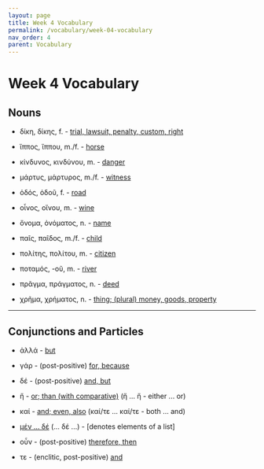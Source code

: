 ```yaml
---
layout: page
title: Week 4 Vocabulary
permalink: /vocabulary/week-04-vocabulary
nav_order: 4
parent: Vocabulary
---
```


# Week 4 Vocabulary

## Nouns

* δίκη, δίκης, f. - [trial, lawsuit, penalty, custom, right](https://logeion.uchicago.edu/δίκη)

* ἵππος, ἵππου, m./f. - [horse](https://logeion.uchicago.edu/ἵππος)

* κίνδυνος, κινδύνου, m. - [danger](https://logeion.uchicago.edu/κίνδυνος)

* μάρτυς, μάρτυρος, m./f. - [witness](https://logeion.uchicago.edu/μάρτυς)

* ὁδός, ὁδοῦ, f. - [road](https://logeion.uchicago.edu/ὁδός)

* οἶνος, οἴνου, m. - [wine](https://logeion.uchicago.edu/οἶνος)

* ὄνομα, ὀνόματος, n. - [name](https://logeion.uchicago.edu/ὄνομα)

* παῖς, παῖδος, m./f. - [child](https://logeion.uchicago.edu/παῖς)

* πολίτης, πολίτου, m. - [citizen](https://logeion.uchicago.edu/πολίτης)

* ποταμός, -οῦ, m. - [river](https://logeion.uchicago.edu/ποταμός)

* πρᾶγμα, πράγματος, n. - [deed](https://logeion.uchicago.edu/πρᾶγμα)

* χρῆμα, χρήματος, n. - [thing; (plural) money, goods, property](https://logeion.uchicago.edu/χρῆμα)

***

## Conjunctions and Particles

* ἀλλά - [but](https://logeion.uchicago.edu/ἀλλά)

* γάρ - (post-positive) [for, because](https://logeion.uchicago.edu/γάρ)

* δέ - (post-positive) [and, but](https://logeion.uchicago.edu/δέ)

* ἤ - [or; than (with comparative)](https://logeion.uchicago.edu/ἤ) (ἤ ... ἤ - either ... or)

* καί - [and; even, also](https://logeion.uchicago.edu/καί) (καί/τε ... καί/τε - both ... and)

* [μέν ... δέ](https://logeion.uchicago.edu/μέν) (... δέ ...) - [denotes elements of a list]

* οὖν - (post-positive) [therefore, then](https://logeion.uchicago.edu/οὖν)

* τε - (enclitic, post-positive) [and](https://logeion.uchicago.edu/τε)
